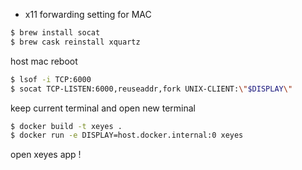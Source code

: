 * x11 forwarding setting for MAC 

```bash
$ brew install socat
$ brew cask reinstall xquartz
```

host mac reboot

```bash
$ lsof -i TCP:6000
$ socat TCP-LISTEN:6000,reuseaddr,fork UNIX-CLIENT:\"$DISPLAY\"
```
keep current terminal and open new terminal

```bash
$ docker build -t xeyes .
$ docker run -e DISPLAY=host.docker.internal:0 xeyes
```
open xeyes app !
